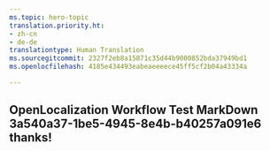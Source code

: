 ```yaml
---
ms.topic: hero-topic
translation.priority.ht:
- zh-cn
- de-de
translationtype: Human Translation
ms.sourcegitcommit: 2327f2eb8a15871c35d44b9000852bda37949bd1
ms.openlocfilehash: 4185e434493eabeaeeeece45ff5cf2b04a43334a

---
```

## OpenLocalization Workflow Test MarkDown 3a540a37-1be5-4945-8e4b-b40257a091e6 thanks!



<!--HONumber=Jul16_HO4-->


